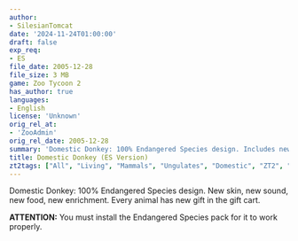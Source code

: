 ```yaml
---
author:
- SilesianTomcat
date: '2024-11-24T01:00:00'
draft: false
exp_req:
- ES
file_date: 2005-12-28
file_size: 3 MB
game: Zoo Tycoon 2
has_author: true
languages:
- English
license: 'Unknown'
orig_rel_at:
- 'ZooAdmin'
orig_rel_date: 2005-12-28
summary: 'Domestic Donkey: 100% Endangered Species design. Includes new skin, sound, food, and enrichment.'
title: Domestic Donkey (ES Version)
zt2tags: ["All", "Living", "Mammals", "Ungulates", "Domestic", "ZT2", "Endangered Species"]
---
```

Domestic Donkey: 100% Endangered Species design. New skin, new sound, new food, new enrichment. Every animal has new gift in the gift cart.

**ATTENTION:** You must install the Endangered Species pack for it to work properly.
